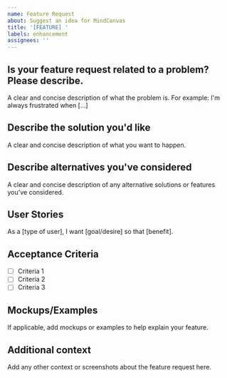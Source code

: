 ```yaml
---
name: Feature Request
about: Suggest an idea for MindCanvas
title: '[FEATURE] '
labels: enhancement
assignees: ''
---
```


## Is your feature request related to a problem? Please describe.
A clear and concise description of what the problem is. For example: I'm always frustrated when [...]

## Describe the solution you'd like
A clear and concise description of what you want to happen.

## Describe alternatives you've considered
A clear and concise description of any alternative solutions or features you've considered.

## User Stories
As a [type of user], I want [goal/desire] so that [benefit].

## Acceptance Criteria
- [ ] Criteria 1
- [ ] Criteria 2
- [ ] Criteria 3

## Mockups/Examples
If applicable, add mockups or examples to help explain your feature.

## Additional context
Add any other context or screenshots about the feature request here.
